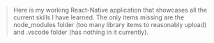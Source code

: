 > Here is my working React-Native application that showcases all the current skills I have learned.
> The only items missing are the node_modules folder (too many library items to reasonably upload) and .vscode folder (has nothing in it currently).
